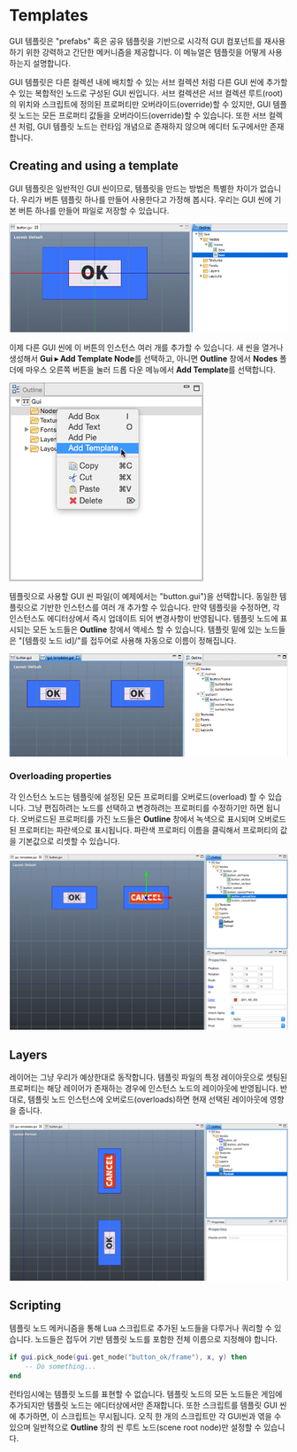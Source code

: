 # Templates
GUI 템플릿은 "prefabs" 혹은 공유 템플릿을 기반으로 시각적 GUI 컴포넌트를 재사용하기 위한 강력하고 간단한 메커니즘을 제공합니다. 이 메뉴얼은 템플릿을 어떻게 사용하는지 설명합니다.

GUI 템플릿은 다른 컬렉션 내에 배치할 수 있는 서브 컬렉션 처럼 다른 GUI 씬에 추가할 수 있는 복합적인 노드로 구성된 GUI 씬입니다. 서브 컬렉션은 서브 컬렉션 루트(root)의 위치와 스크립트에 정의된 프로퍼티만 오버라이드(override)할 수 있지만, GUI 템플릿 노드는 모든 프로퍼티 값들을 오버라이드(override)할 수 있습니다. 또한 서브 컬렉션 처럼, GUI 템플릿 노드는 런타임 개념으로 존재하지 않으며 에디터 도구에서만 존재 합니다.

## Creating and using a template
GUI 템플릿은 일반적인 GUI 씬이므로, 템플릿을 만드는 방법은 특별한 차이가 없습니다. 우리가 버튼 템플릿 하나를 만들어 사용한다고 가정해 봅시다. 우리는 GUI 씬에 기본 버튼 하나를 만들어 파일로 저장할 수 있습니다.

![Button template](images/gui-templates/gui-templates-button.png)

이제 다른 GUI 씬에 이 버튼의 인스턴스 여러 개를 추가할 수 있습니다. 새 씬을 열거나 생성해서 **Gui ▸ Add Template Node**를 선택하고, 아니면 **Outline** 창에서  **Nodes** 폴더에 마우스 오른쪽 버튼을 눌러 드롭 다운 메뉴에서 **Add Template**를 선택합니다.

![Add template](images/gui-templates/gui-templates-add-template.png)

템플릿으로 사용할 GUI 씬 파일(이 예제에서는 "button.gui")을 선택합니다. 동일한 템플릿으로 기반한 인스턴스를 여러 개 추가할 수 있습니다. 만약 템플릿을 수정하면, 각 인스턴스도 에디터상에서 즉시 업데이트 되어 변경사항이 반영됩니다. 템플릿 노드에 표시되는 모든 노드들은 **Outline** 창에서 액세스 할 수 있습니다. 템플릿 밑에 있는 노드들은 "[템플릿 노드 id]/"를 접두어로 사용해 자동으로 이름이 정해집니다.

![Node instances](images/gui-templates/gui-templates-instances.png)

### Overloading properties
각 인스턴스 노드는 템플릿에 설정된 모든 프로퍼티를 오버로드(overload) 할 수 있습니다. 그냥 편집하려는 노드를 선택하고 변경하려는 프로퍼티를 수정하기만 하면 됩니다. 오버로드된 프로퍼티를 가진 노드들은 **Outline** 창에서 녹색으로 표시되며 오버로드된 프로퍼티는 파란색으로 표시됩니다. 파란색 프로퍼티 이름을 클릭해서 프로퍼티의 값을 기본값으로 리셋할 수 있습니다.

![Overloaded properties](images/gui-templates/gui-templates-overloaded.png)

## Layers
레이어는 그냥 우리가 예상한대로 동작합니다. 템플릿 파일의 특정 레이아웃으로 셋팅된 프로퍼티는 해당 레이어가 존재하는 경우에 인스턴스 노드의 레이아웃에 반영됩니다. 반대로, 템플릿 노드 인스턴스에 오버로드(overloads)하면 현재 선택된 레이아웃에 영향을 줍니다.

![Overloading in layers](images/gui-templates/gui-templates-layers.png)

## Scripting
템플릿 노드 메커니즘을 통해 Lua 스크립트로 추가된 노드들을 다루거나 쿼리할 수 있습니다. 노드들은 접두어 기반 템플릿 노드를 포함한 전체 이름으로 지정해야 합니다.

```lua
if gui.pick_node(gui.get_node("button_ok/frame"), x, y) then
    -- Do something...
end
```

런타임시에는 템플릿 노드를 표현할 수 없습니다. 템플릿 노드의 모든 노드들은 게임에 추가되지만 템플릿 노드는 에디터상에서만 존재합니다. 또한 스크립트를 템플릿 GUI 씬에 추가하면, 이 스크립트는 무시됩니다. 오직 한 개의 스크립트만 각 GUI씬과 엮을 수 있으며 일반적으로 **Outline** 창의 씬 루트 노드(scene root node)만 설정할 수 있습니다.


